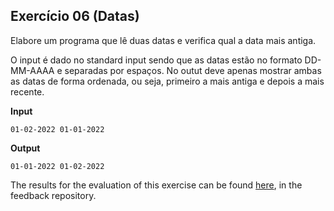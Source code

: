 ## Exercício 06 (Datas)

Elabore um programa que lê duas datas e verifica qual a data mais antiga.

O input é dado no standard input sendo que as datas estão no formato DD-MM-AAAA e separadas por espaços.
No outut deve apenas mostrar ambas as datas de forma ordenada, ou seja, primeiro a mais antiga e depois a mais recente.

**Input**
```
01-02-2022 01-01-2022
```

**Output**
```
01-01-2022 01-02-2022
```
The results for the evaluation of this exercise can be found [here](https://gitlab.rnl.tecnico.ulisboa.pt/iaed24/feedback/labs/ist163484/-/tree/master/lab05/ex06/README.md), in the feedback repository.
